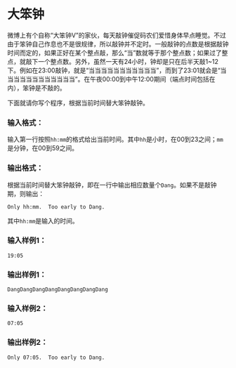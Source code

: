 # 大笨钟
微博上有个自称“大笨钟V”的家伙，每天敲钟催促码农们爱惜身体早点睡觉。不过由于笨钟自己作息也不是很规律，所以敲钟并不定时。一般敲钟的点数是根据敲钟时间而定的，如果正好在某个整点敲，那么“当”数就等于那个整点数；如果过了整点，就敲下一个整点数。另外，虽然一天有24小时，钟却是只在后半天敲1~12下。例如在23:00敲钟，就是“当当当当当当当当当当当”，而到了23:01就会是“当当当当当当当当当当当当”。在午夜00:00到中午12:00期间（端点时间包括在内），笨钟是不敲的。

下面就请你写个程序，根据当前时间替大笨钟敲钟。

### 输入格式：
输入第一行按照`hh:mm`的格式给出当前时间。其中`hh`是小时，在00到23之间；`mm`是分钟，在00到59之间。

### 输出格式：
根据当前时间替大笨钟敲钟，即在一行中输出相应数量个`Dang`。如果不是敲钟期，则输出：
```
Only hh:mm.  Too early to Dang.
```
其中`hh:mm`是输入的时间。

### 输入样例1：
```
19:05
```
### 输出样例1：
```
DangDangDangDangDangDangDangDang
```
### 输入样例2：
```
07:05
```
### 输出样例2：
```
Only 07:05.  Too early to Dang.
```
